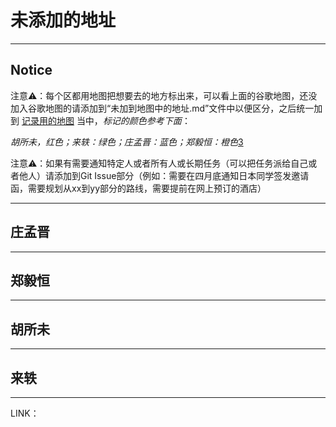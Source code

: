 # 未添加的地址

---

## Notice 

注意⚠️：每个区都用地图把想要去的地方标出来，可以看上面的谷歌地图，还没加入谷歌地图的请添加到“未加到地图中的地址.md”文件中以便区分，之后统一加到   [记录用的地图][4]  当中，*标记的颜色参考下面*：

*胡所未，红色；来轶：绿色；庄孟晋：蓝色；郑毅恒：橙色*[3]

注意⚠️：如果有需要通知特定人或者所有人或长期任务（可以把任务派给自己或者他人）请添加到Git Issue部分（例如：需要在四月底通知日本同学签发邀请函，需要规划从xx到yy部分的路线，需要提前在网上预订的酒店）

---

## 庄孟晋

---

## 郑毅恒

---

## 胡所未
---

## 来轶

---

LINK：


[1]:	https://drive.google.com/open?id=1dLZIDPDTCEggfbseCkc7ACiNJ22XU7Aw&usp=sharing
[2]:	http://www.mitsui-museum.jp/
[3]:	https://www.mitsukoshi.mistore.jp/nihombashi.html
[4]:	shibuya.parco.jp
[5]:	http://www.wagashi-kurogi.co.jp/